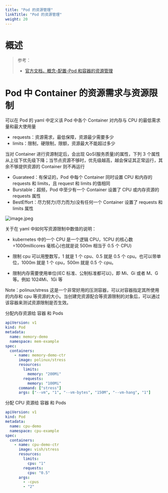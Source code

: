 ```yaml
---
title: "Pod 的资源管理"
linkTitle: "Pod 的资源管理"
weight: 20
---
```


# 概述

> 参考：
> 
> - [官方文档，概念-配置-Pod 和容器的资源管理](https://kubernetes.io/docs/concepts/configuration/manage-resources-containers/)

# Pod 中 Container 的资源需求与资源限制

可以在 Pod 的 yaml 中定义该 Pod 中各个 Container 对内存与 CPU 的最低需求量和最大使用量

- requests：资源需求，最低保障，资源最少需要多少
- limits：限制，硬限制，限额，资源最大不能超过多少

当对 Container 进行资源制定后，会出现 QoS(服务质量)的属性，下列 3 个属性从上往下优先级下降；当节点资源不够时，优先级越高，越会保证其正常运行，其余不够提供资源的 Container 则不再运行

- Guarateed：有保证的，Pod 中每个 Container 同时设置 CPU 和内存的 requests 和 limits，且 request 和 limits 的值相同
- Burstable：超频，Pod 中至少有一个 Container 设置了 CPU 或内存资源的 requests 属性
- BestEffort：尽力努力(尽力而为)没有任何一个 Container 设置了 requests 和 limits 属性

![image.jpeg](https://notes-learning.oss-cn-beijing.aliyuncs.com/xu9mbw/1617283210163-cdf33748-8346-40d3-96b1-c3da2cf90df5.jpeg)

关于在 yaml 中如何写资源限制中数值的说明：

- kubernetes 中的一个 CPU 是一个逻辑 CPU，1CPU 的核心数=1000millicores 毫核心(也就是说 500m 相当于 0.5 个 CPU)

- 限制 cpu 可以用整数写，1 就是 1 个 cpu、0.5 就是 0.5 个 cpu。也可以带单位，1000m 就是 1 个 cpu，500m 就是 0.5 个 cpu。

- 限制内存需要使用单位(IEC 标准、公制标准都可以)，即 Mi、Gi 或者 M、G 等。例如 1024Mi、1Gi 等

Note：polinux/stress 这是一个非常好用的压测容器，可以对容器指定其所使用的内存和 cpu 等资源的大小。当创建完资源配合等资源限制的对象后，可以通过该容器来测试资源限制是否生效。

分配内存资源给 容器 和 Pods

```yaml
apiVersion: v1
kind: Pod
metadata:
  name: memory-demo
  namespace: mem-example
spec:
  containers:
    - name: memory-demo-ctr
      image: polinux/stress
      resources:
        limits:
          memory: "200Mi"
        requests:
          memory: "100Mi"
      command: ["stress"]
      args: ["--vm", "1", "--vm-bytes", "150M", "--vm-hang", "1"]
```

分配 CPU 资源给 容器 和 Pods

```yaml
apiVersion: v1
kind: Pod
metadata:
  name: cpu-demo
  namespace: cpu-example
spec:
  containers:
    - name: cpu-demo-ctr
      image: vish/stress
      resources:
        limits:
          cpu: "1"
        requests:
          cpu: "0.5"
      args:
        - -cpus
        - "2"
```

